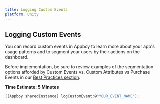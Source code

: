 ```yaml
---
title: Logging Custom Events
platform: Unity
---
```

## Logging Custom Events

You can record custom events in Appboy to learn more about your app's usage patterns and to segment your users by their actions on the dashboard.

Before implementation, be sure to review examples of the segmentation options afforded by Custom Events vs. Custom Attributes vs Purchase Events in our [Best Practices section](/User_Data_Collection/Best_Practices "Best Practices & Segmentation").

__Time Estimate: 5 Minutes__

```csharp
[[Appboy sharedInstance] logCustomEvent:@"YOUR_EVENT_NAME"];
```

[1]: https://github.com/Appboy/appboy-ios-sdk/blob/master/Example/Stopwatch/InitialViewController.m
[2]: https://github.com/Appboy/appboy-ios-sdk/blob/master/AppboyKit/AppboyKit.framework/Headers/Appboy.h
[3]: http://appboy.github.io/appboy-ios-sdk/docs/interface_appboy.html#ad80c39e8c96482a77562a5b1a1d387aa "logCustomEvent Documentation"
